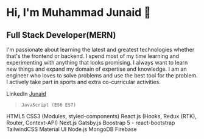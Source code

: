 # Hi, I'm Muhammad Junaid 👋

## Full Stack Developer(MERN)
   I'm passionate about learning the latest and greatest technologies whether that's the frontend or backend. I spend most of my time learning and experimenting with anything that looks promising. I always want to learn new things and expand my domain of expertise and knowledge. I am an engineer who loves to solve problems and use the best tool for the problem. I actively take part in sports and extra co-curricular activities.
 
 LinkedIn [Junaid](https://www.linkedin.com/in/muhammad-junaid021/)

>     JavaScript (ES6 ES7)
HTML5
CSS3 (Modules, styled-components)
React.js (Hooks, Redux (RTK), Router, Context-API)
Next.js
Gatsby.js
Boostrap 5 - react-bootstrap
TailwindCSS
Material UI
Node.js
MongoDB
Firebase
